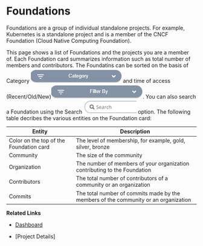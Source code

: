 # Foundations

Foundations are a group of individual standalone projects. For example, Kubernetes is a standalone project  and is a member of the CNCF Foundation (Cloud Native Computing Foundation).

This page shows a list of Foundations and the projects you are a member of. Each Foundation card summarizes information such as total number of members and contributors. The Foundatins can be sorted on the basis of Category ![Category](imgs/category.png) and time of access (Recent/Old/New)![Filter by](imgs/Filter_by.png). You can also search a Foundation using the Search ![Search](imgs/search_foundation.png) option. The following table decribes the various entities on the Foundation card:

|Entity|Description|
|---|---|
|Color on the top of the Foundation card|The level of membership, for example, gold, silver, bronze|
|Community|The size of the community|
|Organization|The number of members of your organization contributing to the Foundation|
|Contributors|The total number of contributors of a community or an organization|
|Commits|The total number of commits made by the members of the community or an organization|


**Related Links**

 - [Dashboard](https://github.com/communitybridge/communitybridge.github.io/blob/master/Dashboard/dashboard.md)
 
 - [Project Details]
